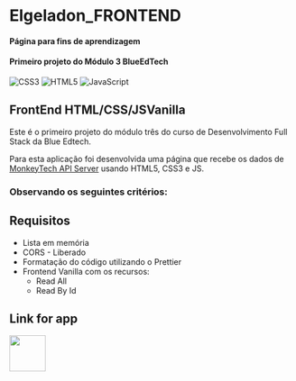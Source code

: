 # Elgeladon_FRONTEND

#### Página para fins de aprendizagem

#### Primeiro projeto do Módulo 3 BlueEdTech

![CSS3](https://img.shields.io/badge/css3-%231572B6.svg?logo=css3&logoColor=white&style=plastic)
![HTML5](https://img.shields.io/badge/html5-%23E34F26.svg?logo=html5&logoColor=white&style=plastic)
![JavaScript](https://img.shields.io/badge/javascript-%23323330.svg?logo=javascript&logoColor=%23F7DF1E&style=plastic)

## FrontEnd HTML/CSS/JSVanilla

Este é o primeiro projeto do módulo três do curso de Desenvolvimento Full Stack da Blue Edtech.

Para esta aplicação foi desenvolvida uma página que recebe os dados de [MonkeyTech API Server](https://monkeytech.herokuapp.com/) usando HTML5, CSS3 e JS.

### Observando os seguintes critérios:

## Requisitos

- Lista em memória
- CORS - Liberado
- Formatação do código utilizando o Prettier
- Frontend Vanilla com os recursos:
  - Read All
  - Read By Id

## Link for app

<a href="https://elgeladon-frontend.vercel.app">
    <img width="64px" src="./icons/logo.svg" />
</a>
